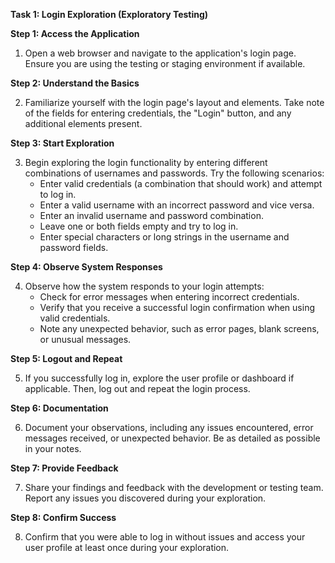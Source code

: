 **Task 1: Login Exploration (Exploratory Testing)**

**Step 1: Access the Application**

1. Open a web browser and navigate to the application's login page. Ensure you are using the testing or staging environment if available.

**Step 2: Understand the Basics**

2. Familiarize yourself with the login page's layout and elements. Take note of the fields for entering credentials, the "Login" button, and any additional elements present.

**Step 3: Start Exploration**

3. Begin exploring the login functionality by entering different combinations of usernames and passwords. Try the following scenarios:
   - Enter valid credentials (a combination that should work) and attempt to log in.
   - Enter a valid username with an incorrect password and vice versa.
   - Enter an invalid username and password combination.
   - Leave one or both fields empty and try to log in.
   - Enter special characters or long strings in the username and password fields.

**Step 4: Observe System Responses**

4. Observe how the system responds to your login attempts:
   - Check for error messages when entering incorrect credentials.
   - Verify that you receive a successful login confirmation when using valid credentials.
   - Note any unexpected behavior, such as error pages, blank screens, or unusual messages.

**Step 5: Logout and Repeat**

5. If you successfully log in, explore the user profile or dashboard if applicable. Then, log out and repeat the login process.

**Step 6: Documentation**

6. Document your observations, including any issues encountered, error messages received, or unexpected behavior. Be as detailed as possible in your notes.

**Step 7: Provide Feedback**

7. Share your findings and feedback with the development or testing team. Report any issues you discovered during your exploration.

**Step 8: Confirm Success**

8. Confirm that you were able to log in without issues and access your user profile at least once during your exploration.
